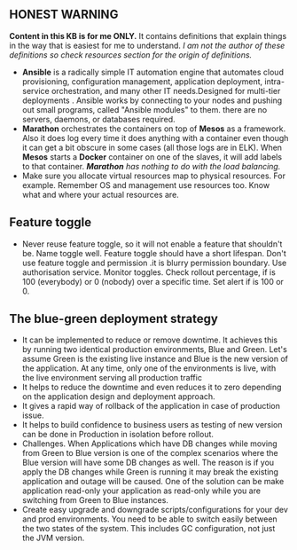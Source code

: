 ## **HONEST WARNING**
**Content in this KB is for me ONLY.**
It contains definitions that explain things in the way that is easiest for me to understand.
_I am not the author of these definitions so check resources section for the origin of definitions._ 

* **Ansible** is a radically simple IT automation engine that automates cloud provisioning, configuration management, application deployment, intra-service orchestration, and many other IT needs.Designed for multi-tier deployments . Ansible works by connecting to your nodes and pushing out small programs, called "Ansible modules" to them.  there are no servers, daemons, or databases required.  
*  **Marathon** orchestrates the containers on top of **Mesos** as a framework. Also it does log every time it does anything with a container even though it can get a bit obscure in some cases (all those logs are in ELK). When **Mesos** starts a **Docker** container on one of the slaves, it will add labels to that container. _**Marathon** has nothing to do with the load balancing._
* Make sure you allocate virtual resources map to physical resources. For example. Remember OS and management use resources too. Know what and where your actual resources are.
## Feature toggle
*   Never reuse feature toggle, so it will not enable a feature that shouldn't be. Name toggle well. Feature toggle should have a short lifespan. Don't use feature toggle and permission .it is blurry permission boundary. Use authorisation service. Monitor toggles. Check rollout percentage, if is 100 (everybody) or 0 (nobody)  over a specific time.  Set alert if is 100 or 0.
## **The blue-green deployment strategy** 
* It can be implemented to reduce or remove downtime. It achieves this by running two identical production environments, Blue and Green. Let's assume Green is the existing live instance and Blue is the new version of the application. At any time, only one of the environments is live, with the live environment serving all production traffic
* It helps to reduce the downtime and even reduces it to zero depending on the application design and deployment approach.     
* It gives a rapid way of rollback of the application in case of production issue.     
* It helps to build confidence to business users as testing of new version can be done in Production in isolation before rollout.
* Challenges. When Applications which have DB changes while moving from Green to Blue version is one of the complex scenarios where the Blue version will have some DB changes as well. The reason is if you apply the DB changes while Green is running it may break the existing application and outage will be caused. One of the solution can be make application read-only  your application as read-only while you are switching from Green to Blue instances.
* Create easy upgrade and downgrade scripts/configurations for your dev and prod environments. You need to be able to switch easily between the two states of the system. This includes GC configuration, not just the JVM version.
